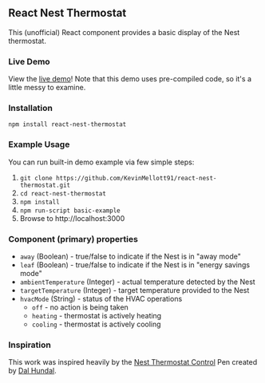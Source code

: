 ## React Nest Thermostat
This (unofficial) React component provides a basic display of the Nest thermostat.

### Live Demo
View the [live demo](https://run.plnkr.co/plunks/SYkIZmFFL8tCHnTHMGJY/)! Note that this demo uses pre-compiled code, so it's a little messy to examine.

### Installation
```
npm install react-nest-thermostat
```

### Example Usage
You can run built-in demo example via few simple steps:<br />
1. `git clone https://github.com/KevinMellott91/react-nest-thermostat.git`<br />
2. `cd react-nest-thermostat`<br />
3. `npm install`<br />
4. `npm run-script basic-example`<br />
5. Browse to http://localhost:3000

### Component (primary) properties
- `away` (Boolean) - true/false to indicate if the Nest is in "away mode"
- `leaf` (Boolean) - true/false to indicate if the Nest is in "energy savings mode"
- `ambientTemperature` (Integer) - actual temperature detected by the Nest
- `targetTemperature` (Integer) - target temperature provided to the Nest
- `hvacMode` (String) - status of the HVAC operations
  - `off` - no action is being taken
  - `heating` - thermostat is actively heating
  - `cooling` - thermostat is actively cooling

### Inspiration
This work was inspired heavily by the [Nest Thermostat Control](http://codepen.io/dalhundal/pen/KpabZB/) Pen created by [Dal Hundal](http://codepen.io/dalhundal/).
